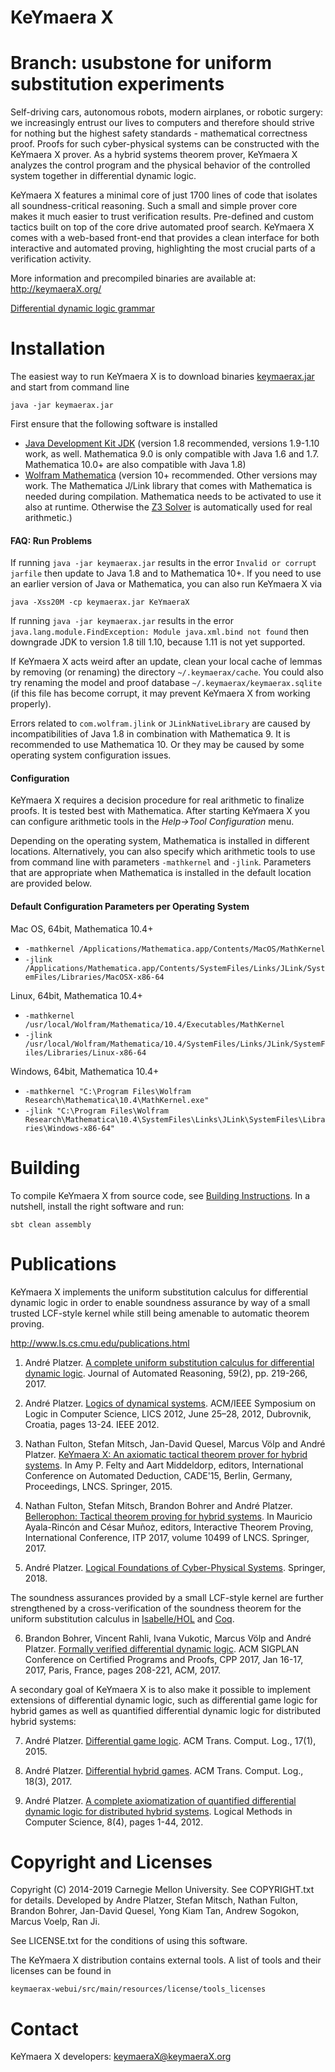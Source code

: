 KeYmaera X
==========
Branch: usubstone for uniform substitution experiments
==========

Self-driving cars, autonomous robots, modern airplanes, or robotic surgery: we increasingly entrust our lives to computers and therefore should strive for nothing but the highest safety standards - mathematical correctness proof. Proofs for such cyber-physical systems can be constructed with the KeYmaera X prover. As a hybrid systems theorem prover, KeYmaera X analyzes the control program and the physical behavior of the controlled system together in differential dynamic logic.

KeYmaera X features a minimal core of just 1700 lines of code that isolates all soundness-critical reasoning. Such a small and simple prover core makes it much easier to trust verification results. Pre-defined and custom tactics built on top of the core drive automated proof search. KeYmaera X comes with a web-based front-end that provides a clean interface for both interactive and automated proving, highlighting the most crucial parts of a verification activity.

More information and precompiled binaries are available at:
  http://keymaeraX.org/

  [Differential dynamic logic grammar](http://keymaerax.org/doc/dL-grammar.md)

Installation
============
The easiest way to run KeYmaera X is to download binaries 
[keymaerax.jar](http://keymaerax.org/keymaerax.jar) and start from command line

    java -jar keymaerax.jar

First ensure that the following software is installed
- [Java Development Kit JDK](https://java.com/download)
  (version 1.8 recommended, versions 1.9-1.10 work, as well. Mathematica 9.0 is only compatible with Java 1.6 and 1.7. Mathematica 10.0+ are also compatible with Java 1.8)
- [Wolfram Mathematica](https://www.wolfram.com/mathematica/)
  (version 10+ recommended. Other versions may work.
  The Mathematica J/Link library that comes with Mathematica is needed during compilation. Mathematica needs to be activated to use it also at runtime.
  Otherwise the [Z3 Solver](https://github.com/Z3Prover/z3) is automatically used for real arithmetic.)

#### FAQ: Run Problems

If running `java -jar keymaerax.jar` results in the error `Invalid or corrupt jarfile` then update to Java 1.8 and to Mathematica 10+.
If you need to use an earlier version of Java or Mathematica, you can also run KeYmaera X via

    java -Xss20M -cp keymaerax.jar KeYmaeraX

If running `java -jar keymaerax.jar` results in the error `java.lang.module.FindException: Module java.xml.bind not found` then downgrade JDK to version 1.8 till 1.10, because 1.11 is not yet supported.

If KeYmaera X acts weird after an update, clean your local cache of lemmas by removing (or renaming) the directory `~/.keymaerax/cache`.
You could also try renaming the model and proof database `~/.keymaerax/keymaerax.sqlite` (if this file has become corrupt, it may prevent KeYmaera X from working properly).

Errors related to `com.wolfram.jlink` or `JLinkNativeLibrary` are caused by incompatibilities of Java 1.8 in combination with Mathematica 9. It is recommended to use Mathematica 10. Or they may be caused by some operating system configuration issues.

#### Configuration
KeYmaera X requires a decision procedure for real arithmetic to finalize proofs. It is tested best with Mathematica.
After starting KeYmaera X you can configure arithmetic tools in the _Help->Tool Configuration_ menu.

Depending on the operating system, Mathematica is installed in different locations. 
Alternatively, you can also specify which arithmetic tools to use from command line with
parameters `-mathkernel` and `-jlink`. Parameters that are appropriate when
Mathematica is installed in the default location are provided below.

#### Default Configuration Parameters per Operating System
Mac OS, 64bit, Mathematica 10.4+
* `-mathkernel /Applications/Mathematica.app/Contents/MacOS/MathKernel`
* `-jlink /Applications/Mathematica.app/Contents/SystemFiles/Links/JLink/SystemFiles/Libraries/MacOSX-x86-64`

Linux, 64bit, Mathematica 10.4+
* `-mathkernel /usr/local/Wolfram/Mathematica/10.4/Executables/MathKernel`
* `-jlink /usr/local/Wolfram/Mathematica/10.4/SystemFiles/Links/JLink/SystemFiles/Libraries/Linux-x86-64`

Windows, 64bit, Mathematica 10.4+
* `-mathkernel "C:\Program Files\Wolfram Research\Mathematica\10.4\MathKernel.exe"`
* `-jlink "C:\Program Files\Wolfram Research\Mathematica\10.4\SystemFiles\Links\JLink\SystemFiles\Libraries\Windows-x86-64"`

Building
========
To compile KeYmaera X from source code, see [Building Instructions](https://github.com/LS-Lab/KeYmaeraX-release/wiki/Building-Instructions).
In a nutshell, install the right software and run:

    sbt clean assembly


Publications
============

KeYmaera X implements the uniform substitution calculus for differential dynamic logic in order to enable soundness assurance by way of a small trusted LCF-style kernel while still being amenable to automatic theorem proving.

http://www.ls.cs.cmu.edu/publications.html

1. André Platzer. 
[A complete uniform substitution calculus for differential dynamic logic](https://doi.org/10.1007/s10817-016-9385-1).
Journal of Automated Reasoning, 59(2), pp. 219-266, 2017.

2. André Platzer.
[Logics of dynamical systems](https://doi.org/10.1109/LICS.2012.13).
ACM/IEEE Symposium on Logic in Computer Science, LICS 2012, June 25–28, 2012, Dubrovnik, Croatia, pages 13-24. IEEE 2012.

3. Nathan Fulton, Stefan Mitsch, Jan-David Quesel, Marcus Völp and André Platzer. 
[KeYmaera X: An axiomatic tactical theorem prover for hybrid systems](https://doi.org/10.1007/978-3-319-21401-6_36).
In Amy P. Felty and Aart Middeldorp, editors, International Conference on Automated Deduction, CADE'15, Berlin, Germany, Proceedings, LNCS. Springer, 2015. 

4. Nathan Fulton, Stefan Mitsch, Brandon Bohrer and André Platzer. 
[Bellerophon: Tactical theorem proving for hybrid systems](https://doi.org/10.1007/978-3-319-66107-0_14).
In Mauricio Ayala-Rincón and César Muñoz, editors, Interactive Theorem Proving, International Conference, ITP 2017, volume 10499 of LNCS. Springer, 2017. 

5. André Platzer.
[Logical Foundations of Cyber-Physical Systems](http://lfcps.org/lfcps/).
Springer, 2018.

The soundness assurances provided by a small LCF-style kernel are further strengthened by a cross-verification of the soundness theorem for the uniform substitution calculus in [Isabelle/HOL](https://github.com/LS-Lab/Isabelle-dL) and [Coq](https://github.com/LS-Lab/Coq-dL).

6. Brandon Bohrer, Vincent Rahli, Ivana Vukotic, Marcus Völp and André Platzer.
[Formally verified differential dynamic logic](https://doi.org/10.1145/3018610.3018616).
ACM SIGPLAN Conference on Certified Programs and Proofs, CPP 2017, Jan 16-17, 2017, Paris, France, pages 208-221, ACM, 2017.

A secondary goal of KeYmaera X is to also make it possible to implement extensions of differential dynamic logic, such as differential game logic for hybrid games as well as quantified differential dynamic logic for distributed hybrid systems:

7. André Platzer. 
[Differential game logic](https://doi.org/10.1145/2817824).
ACM Trans. Comput. Log., 17(1), 2015.

8. André Platzer. 
[Differential hybrid games](https://doi.org/10.1145/3091123).
ACM Trans. Comput. Log., 18(3), 2017.

9. André Platzer.
[A complete axiomatization of quantified differential dynamic logic for distributed hybrid systems](https://doi.org/10.2168/LMCS-8(4:17)2012).
Logical Methods in Computer Science, 8(4), pages 1-44, 2012.

Copyright and Licenses
======================

Copyright (C) 2014-2019 Carnegie Mellon University. See COPYRIGHT.txt for details.
Developed by Andre Platzer, Stefan Mitsch, Nathan Fulton, Brandon Bohrer, Jan-David Quesel, Yong Kiam Tan, Andrew Sogokon, Marcus Voelp, Ran Ji.

See LICENSE.txt for the conditions of using this software.

The KeYmaera X distribution contains external tools. A list of tools and their licenses can be found in

    keymaerax-webui/src/main/resources/license/tools_licenses

Contact
=======

KeYmaera X developers: keymaeraX@keymaeraX.org
